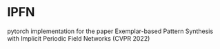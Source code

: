 # IPFN
pytorch implementation for the paper Exemplar-based Pattern Synthesis with Implicit Periodic Field Networks (CVPR 2022) 
